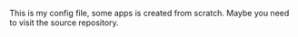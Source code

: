 This is my config file, some apps is created from scratch. Maybe you need to visit the source repository. 
